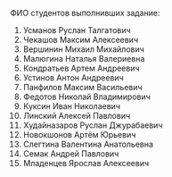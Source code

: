 ФИО студентов выполнивших задание:
1. Усманов Руслан Талгатович 
2. Чекашов Максим Алексеевич
3. Вершинин Михаил Михайлович
4. Малюгина Наталья Валериевна
5. Кондратьев Артем Андреевич
6. Устинов Антон Андреевич
7. Панфилов Максим Васильевич
8. Федотов Николай Владимирович
9. Куксин Иван Николаевич
10. Линский Алексей Павлович
11. Худайназаров Руслан Джурабаевич
12. Новокшонов Артём Юрьевич
13. Слегтина Валентина Анатольевна
14. Семак Андрей Павлович
15. Младенцев Ярослав Алексеевич
